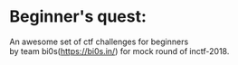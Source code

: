 # Beginner's quest:

An awesome set of ctf challenges for beginners<br>by team bi0s(https://bi0s.in/) for mock round of inctf-2018.


